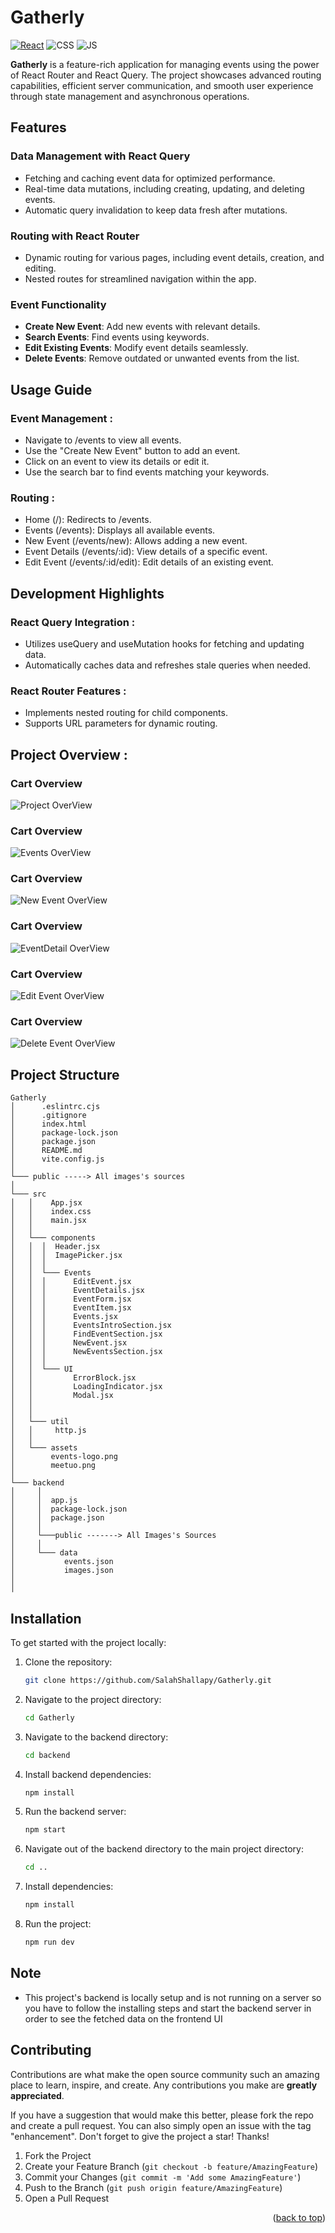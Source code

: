 # Gatherly

[![React](https://img.shields.io/badge/react-%2320232a.svg?style=for-the-badge&logo=react&logoColor=%2361DAFB)](https://react.dev/)
![CSS](https://img.shields.io/badge/CSS3-1572B6?style=for-the-badge&logo=css3&logoColor=white)
![JS](https://img.shields.io/badge/JavaScript-F7DF1E?style=for-the-badge&logo=javascript&logoColor=black)

**Gatherly** is a feature-rich application for managing events using the power of React Router and React Query. The project showcases advanced routing capabilities, efficient server communication, and smooth user experience through state management and asynchronous operations.

## Features

### **Data Management with React Query**

- Fetching and caching event data for optimized performance.
- Real-time data mutations, including creating, updating, and deleting events.
- Automatic query invalidation to keep data fresh after mutations.

### **Routing with React Router**

- Dynamic routing for various pages, including event details, creation, and editing.
- Nested routes for streamlined navigation within the app.

### **Event Functionality**

- **Create New Event**: Add new events with relevant details.
- **Search Events**: Find events using keywords.
- **Edit Existing Events**: Modify event details seamlessly.
- **Delete Events**: Remove outdated or unwanted events from the list.

## Usage Guide

### Event Management :

- Navigate to /events to view all events.
- Use the "Create New Event" button to add an event.
- Click on an event to view its details or edit it.
- Use the search bar to find events matching your keywords.

### Routing :

- Home (/): Redirects to /events.
- Events (/events): Displays all available events.
- New Event (/events/new): Allows adding a new event.
- Event Details (/events/:id): View details of a specific event.
- Edit Event (/events/:id/edit): Edit details of an existing event.

## Development Highlights

### React Query Integration :

- Utilizes useQuery and useMutation hooks for fetching and updating data.
- Automatically caches data and refreshes stale queries when needed.

### React Router Features :

- Implements nested routing for child components.
- Supports URL parameters for dynamic routing.

## Project Overview :

### Cart Overview

![Project OverView](./public/overview.png)

### Cart Overview

![Events OverView](./public/eventsoverview.png)

### Cart Overview

![New Event OverView](./public/new.png)

### Cart Overview

![EventDetail OverView](./public/eventdetail.png)

### Cart Overview

![Edit Event OverView](<./public/Screenshot%20(262).png>)

### Cart Overview

![Delete Event OverView](./public/delete.png)

## Project Structure

```
Gatherly
│      .eslintrc.cjs
│      .gitignore
│      index.html
│      package-lock.json
│      package.json
│      README.md
│      vite.config.js
│
└─── public -----> All images's sources
│
└─── src
│   │    App.jsx
│   │    index.css
│   │    main.jsx
│   │
│   └─── components
│   │  │  Header.jsx
│   │  │  ImagePicker.jsx
│   │  │
│   │  └─── Events
│   │  │      EditEvent.jsx
│   │  │      EventDetails.jsx
│   │  │      EventForm.jsx
│   │  │      EventItem.jsx
│   │  │      Events.jsx
│   │  │      EventsIntroSection.jsx
│   │  │      FindEventSection.jsx
│   │  │      NewEvent.jsx
│   │  │      NewEventsSection.jsx
│   │  │
│   │  └─── UI
│   │         ErrorBlock.jsx
│   │         LoadingIndicator.jsx
│   │         Modal.jsx
│   │
│   │
│   └─── util
│   │     http.js
│   │
│   └─── assets
│        events-logo.png
│        meetuo.png
│
└─── backend
│     │
│     │  app.js
│     │  package-lock.json
│     │  package.json
│     │
│     └───public -------> All Images's Sources
│     │
│     └─── data
│           events.json
│           images.json
│
│
```

## Installation

To get started with the project locally:

1. Clone the repository:
   ```bash
   git clone https://github.com/SalahShallapy/Gatherly.git
   ```
2. Navigate to the project directory:
   ```bash
   cd Gatherly
   ```
3. Navigate to the backend directory:
   ```bash
   cd backend
   ```
4. Install backend dependencies:
   ```bash
   npm install
   ```
5. Run the backend server:
   ```bash
   npm start
   ```
6. Navigate out of the backend directory to the main project directory:
   ```bash
   cd ..
   ```
7. Install dependencies:
   ```bash
   npm install
   ```
8. Run the project:
   ```bash
   npm run dev
   ```

## Note

- This project's backend is locally setup and is not running on a server so you have to follow the installing steps and start the backend server in order to see the fetched data on the frontend UI

## Contributing

Contributions are what make the open source community such an amazing place to learn, inspire, and create. Any contributions you make are **greatly appreciated**.

If you have a suggestion that would make this better, please fork the repo and create a pull request. You can also simply open an issue with the tag "enhancement".
Don't forget to give the project a star! Thanks!

1.  Fork the Project
2.  Create your Feature Branch (`git checkout -b feature/AmazingFeature`)
3.  Commit your Changes (`git commit -m 'Add some AmazingFeature'`)
4.  Push to the Branch (`git push origin feature/AmazingFeature`)
5.  Open a Pull Request

   <p align="right">(<a href="#top">back to top</a>)</p>
